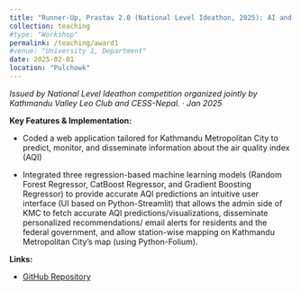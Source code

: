 ```yaml
---
title: "Runner-Up, Prastav 2.0 (National Level Ideathon, 2025): AI and Engineering Category"
collection: teaching
#type: "Workshop"
permalink: /teaching/award1
#venue: "University 1, Department"
date: 2025-02-01
location: "Pulchowk"
---
```


*Issued by National Level Ideathon competition organized jointly by Kathmandu Valley Leo Club and CESS-Nepal. · Jan 2025*

**Key Features & Implementation:**
- Coded a web application tailored for Kathmandu Metropolitan City to predict, monitor, and disseminate information
about the air quality index (AQI)

- Integrated three regression-based machine learning models (Random Forest Regressor, CatBoost Regressor, and
Gradient Boosting Regressor) to provide accurate AQI predictions an intuitive user interface (UI based on
Python-Streamlit) that allows the admin side of KMC to fetch accurate AQI predictions/visualizations, disseminate
personalized recommendations/ email alerts for residents and the federal government, and allow station-wise mapping
on Kathmandu Metropolitan City’s map (using Python-Folium).

**Links:**  
- [GitHub Repository](https://github.com/reyan-k-sapkota/Air-Quality-Index-AQI-Prediction)
